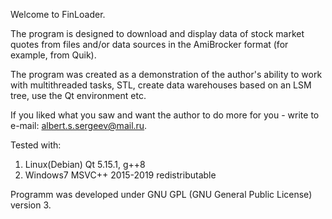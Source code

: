 Welcome to FinLoader.

The program is designed to download and display data of stock market quotes from 
files and/or data sources in the AmiBrocker format (for example, from Quik).

The program was created as a demonstration of the author's ability to work with multithreaded tasks, STL, 
create data warehouses based on an LSM tree, use the Qt environment etс.

If you liked what you saw and want the author to do more for you - write to e-mail: albert.s.sergeev@mail.ru.

Tested with:
1. Linux(Debian) Qt 5.15.1, g++8
2. Windows7 MSVC++ 2015-2019 redistributable

Programm was developed under GNU GPL (GNU General Public License) version 3.

